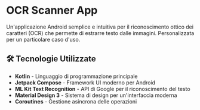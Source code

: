 # OCR Scanner App

Un'applicazione Android semplice e intuitiva per il riconoscimento ottico dei caratteri (OCR) che permette di estrarre testo dalle immagini. Personalizzata per un particolare caso d'uso.

## 🛠️ Tecnologie Utilizzate

- **Kotlin** - Linguaggio di programmazione principale
- **Jetpack Compose** - Framework UI moderno per Android
- **ML Kit Text Recognition** - API di Google per il riconoscimento del testo
- **Material Design 3** - Sistema di design per un'interfaccia moderna
- **Coroutines** - Gestione asincrona delle operazioni

